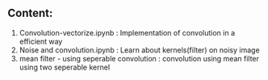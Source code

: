 ## Content:
1) Convolution-vectorize.ipynb : Implementation of convolution in a efficient way
2) Noise and convolution.ipynb : Learn about kernels(filter) on noisy image
3) mean filter - using seperable convolution : convolution using mean filter using two seperable kernel 
